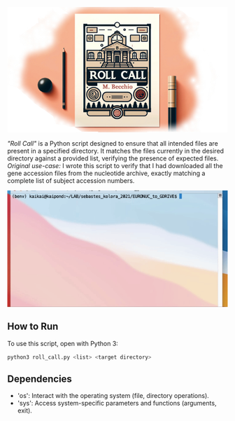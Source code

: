 ![Roll_Call. Yessir.](Static/roll_call_banner.jpg)
<!-- banner -->

<i>"Roll Call"</i> is a Python script designed to ensure that all intended files are present in a specified directory. It matches the files currently in the desired directory against a provided list, verifying the presence of expected files.  
<i>Original use-case:</i> I wrote this script to verify that I had downloaded all the gene accession files from the nucleotide archive, exactly matching a complete list of subject accession numbers.
<!-- GIF. -->
<p align="center">
  <img src="Static/roll_call_preview.gif" alt="animated" />
</p>

## How to Run
To use this script, open with Python 3:

```bash
python3 roll_call.py <list> <target directory>
```

## Dependencies
- 'os': Interact with the operating system (file, directory operations).
- 'sys': Access system-specific parameters and functions (arguments, exit).

<br><br><br><br>

